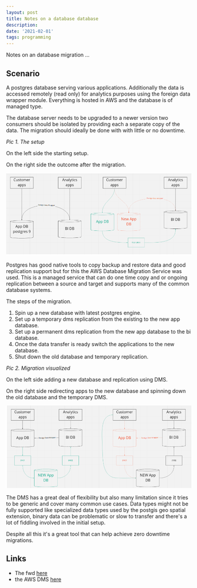 ```yaml
---
layout: post
title: Notes on a database database
description: 
date: '2021-02-01'
tags: programming
---
```


Notes on an database migration ...

## Scenario


A postgres database serving various applications. Additionally the data is accessed remotely (read only) for analytics purposes using the foreign data wrapper module. Everything is hosted in AWS and the database is of managed type. 

The database server needs to be upgraded to a newer version two consumers should be isolated by providing each a separate copy of the data. The migration should ideally be done with with little or no downtime.

 
*Pic 1. The setup*

On the left side the starting setup. 

On the right side the outcome after the migration.

![placeholder](/public/2021/02/2021-02-01-db-migration1.png "migration1")


Postgres has good native tools to copy backup and restore data and good replication support but for this the AWS Database Migration Service was used. This is a managed service that can do one time copy and or ongoing replication between a source and target and supports many of the common database systems. 

The steps of the migration.

1) Spin up a new database with latest postgres engine.
2) Set up a temporary dms replication from the existing to the new app database.
3) Set up a permanent dms replication from the new app database to the bi database.
4) Once the data transfer is ready switch the applications to the new database.
5) Shut down the old database and temporary replication.


*Pic 2. Migration visualized*

On the left side adding a new database and replication using DMS. 

On the right side redirecting apps to the new database and spinning down the old database and the temporary DMS.

![placeholder](/public/2021/02/2021-02-01-db-migration2.png "migration2")

The DMS has a great deal of flexibility but also many limitation since it tries to be generic and cover many common use cases. Data types might not be fully supported like specialized data types used by the postgis geo spatial extension, binary data can be problematic or slow to transfer and there's a lot of fiddling involved in the initial setup. 

Despite all this it's a great tool that can help achieve zero downtime migrations.

## Links 

- The fwd [here](https://www.postgresql.org/docs/current/postgres-fdw.html)
- the AWS DMS [here](https://aws.amazon.com/dms/)


